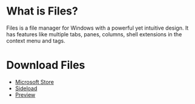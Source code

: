 # What is Files?

Files is a file manager for Windows with a powerful yet intuitive design. It has features like multiple tabs, panes, columns, shell extensions in the context menu and tags.

# Download Files

- [Microsoft Store]({'https://click.linksynergy.com/deeplink?id=pVFXwNFwveg&mid=24542&murl=https%3A%2F%2Fwww.microsoft.com%2Fstore%2Fapps%2F9NGHP3DX8HDX'})
- [Sideload](https://files.community/download/stable)
- [Preview](https://files.community/download/preview)
